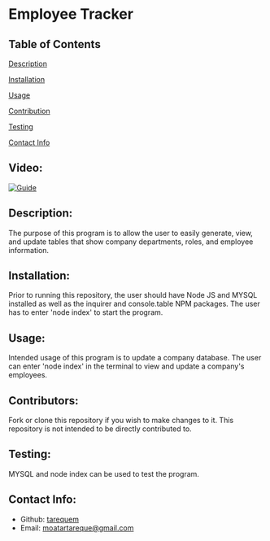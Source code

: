 # Employee Tracker
   
  ## Table of Contents 
  [Description](#description)

  [Installation](#installation)

  [Usage](#usage)

  [Contribution](#contributors)

  [Testing](#test)
  
  [Contact Info](#contact-info)
  
  ## Video:
  [![Guide](https://img.youtube.com/vi/yGNXVDwfVZQ/0.jpg)](https://www.youtube.com/watch?v=yGNXVDwfVZQ)

  ## Description:
  The purpose of this program is to allow the user to easily generate, view, and update tables that show company departments, roles, and employee information. 

  ## Installation:
  Prior to running this repository, the user should have Node JS and MYSQL installed as well as the inquirer and console.table NPM packages. The user has to enter 'node index' to start the program.

  ## Usage:
  Intended usage of this program is to update a company database. The user can enter 'node index' in the terminal to view and update a company's employees. 

  ## Contributors:
  Fork or clone this repository if you wish to make changes to it. This repository is not intended to be directly contributed to. 

  ## Testing:
  MYSQL and node index can be used to test the program.

  ## Contact Info:
  - Github: [tarequem](https://github.com/tarequem)
  - Email: moatartareque@gmail.com 
